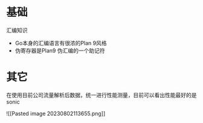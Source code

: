 # 基础

汇编知识

- Go本身的汇编语言有很浓的Plan 9风格
- 伪寄存器是Plan9 伪汇编的一个助记符


# 其它

在使用目前公司流量解析后数据，统一进行性能测量，目前可以看出性能最好的是sonic

![[Pasted image 20230802113655.png]]